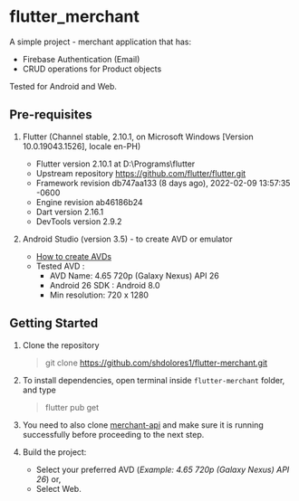 # flutter_merchant

A simple project - merchant application that has:
- Firebase Authentication (Email)
- CRUD operations for Product objects

Tested for Android and Web.

 ## Pre-requisites
  
1. Flutter (Channel stable, 2.10.1, on Microsoft Windows [Version 10.0.19043.1526], locale en-PH)
	- Flutter version 2.10.1 at D:\Programs\flutter
	- Upstream repository https://github.com/flutter/flutter.git
	- Framework revision db747aa133 (8 days ago), 2022-02-09 13:57:35 -0600
	- Engine revision ab46186b24
	- Dart version 2.16.1
	- DevTools version 2.9.2  
    
 2. Android Studio (version 3.5) - to create AVD or emulator
	- [How to create AVDs](https://developer.android.com/studio/run/managing-avds)
	- Tested AVD : 
		- AVD Name: 4.65 720p (Galaxy Nexus) API 26
		- Android 26 SDK : Android 8.0
		- Min resolution: 720 x 1280
	

## Getting Started

  
1. Clone the repository

	> git clone https://github.com/shdolores1/flutter-merchant.git

2. To install dependencies, open terminal inside  `flutter-merchant`  folder, and type

	> flutter pub get

3. You need to also clone [merchant-api](https://github.com/shdolores1/merchant-api) and make sure it is running successfully before proceeding to the next step.

4. Build the project:
	- Select your preferred AVD (*Example:  4.65 720p (Galaxy Nexus) API 26*) or,
	- Select Web.
